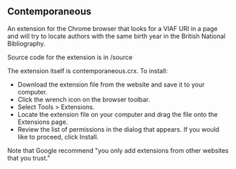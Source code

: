 Contemporaneous
---------------
An extension for the Chrome browser that looks for a VIAF URI in a page and will try to locate authors with the same birth year in the British National Bibliography.

Source code for the extension is in /source

The extension itself is contemporaneous.crx. To install:

* Download the extension file from the website and save it to your computer.
* Click the wrench icon on the browser toolbar.
* Select Tools > Extensions.
* Locate the extension file on your computer and drag the file onto the Extensions page.
* Review the list of permissions in the dialog that appears. If you would like to proceed, click Install.

Note that Google recommend "you only add extensions from other websites that you trust."